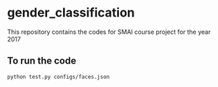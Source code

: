 # gender_classification
This repository contains the codes for SMAI course project for the year 2017

## To run the code 

``` bash
python test.py configs/faces.json
```